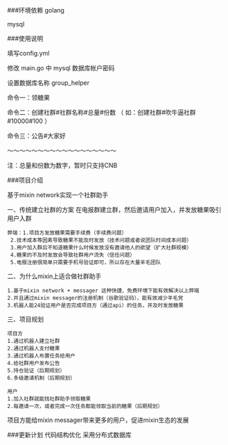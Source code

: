 
###环境依赖
golang 

mysql



###使用说明


填写config.yml

修改 main.go 中 mysql 数据库帐户密码

设置数据库名称 group_helper

命令一：领糖果

命令二：创建社群#社群名称#总量#份数   （ 如：创建社群#吹牛逼社群#10000#100 ）

命令三：公告#大家好

～～～～～～～～～～～～～～～～～～

注：总量和份数为数字，暂时只支持CNB

###项目介绍

基于mixin network实现一个社群助手

一、传统建立社群的方案
在电报群建立群，然后邀请用户加入，并发放糖果吸引用户入群

	弊端：1.项目方发放糖果需要手续费（手续费问题）
	 2.技术成本等因素导致糖果不能及时发放（技术问题或者说团队时间成本问题）
	 3.用户加入群后不知道糖果什么时候发放没有邀请他人的欲望（扩大社群规模）
	 4.糖果的不及时发放会导致社群用户流失（信任问题）
	 5.电报注册很简单只需要手机号验证即可，所以存在大量羊毛团队

二、为什么mixin上适合做社群助手
	
	1.基于mixin network + messager 这种快捷、免费环境下能有效解决以上弊端
	2.并且通过mixin messager的注册机制（谷歌验证码），能有效减少羊毛党
	3.机器人能24验证用户是否完成项目方（通过api）的任务，并及时发放糖果

三、项目规划
	
	项目方
	1.通过机器人建立社群  
	2.通过机器人支付糖果  
	3.通过机器人布置任务给用户
	4.给社群用户发布公告 
	5.持仓验证（后期规划）
	6.多级邀请机制（后期规划）

	用户
	1.加入社群就能找社群助手领取糖果
	2.每邀请一次，或者完成一次任务都能领取当前的糖果（后期规划）

项目方能给mixin messager带来更多的用户，促进mixin生态的发展


###更新计划
代码结构优化
采用分布式数据库
